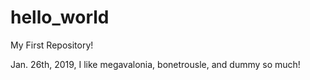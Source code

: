 # hello_world
My First Repository!

Jan. 26th, 2019, I like megavalonia, bonetrousle, and dummy so much!
